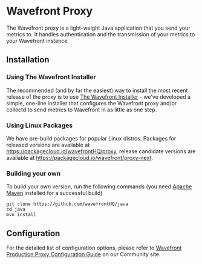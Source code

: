 # Wavefront Proxy

The Wavefront proxy is a light-weight Java application that you send your metrics to. It handles authentication and the transmission of your metrics to your Wavefront instance.

## Installation

### Using The Wavefront Installer

The recommended (and by far the easiest) way to install the most recent release of the proxy is to use [The Wavefront Installer](https://community.wavefront.com/docs/DOC-1161) - we've developed a simple, one-line installer that configures the Wavefront proxy and/or collectd to send metrics to Wavefront in as little as one step.

### Using Linux Packages

We have pre-build packages for popular Linux distros. Packages for released versions are available at https://packagecloud.io/wavefrontHQ/proxy, release candidate versions are available at https://packagecloud.io/wavefront/proxy-next.

### Building your own

To build your own version, run the following commands (you need [Apache Maven](https://maven.apache.org) installed for a successful build)

```
git clone https://github.com/wavefrontHQ/java
cd java
mvn install
```

## Configuration

For the detailed list of configuration options, please refer to [Wavefront Production Proxy Configuration Guide](https://community.wavefront.com/docs/DOC-1034) on our Community site.

